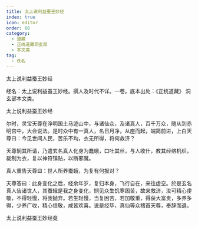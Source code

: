 ```yaml
---
title: 太上说利益蚕王妙经
index: true
icon: editor
order: 66
category:
  - 道藏
  - 正统道藏洞玄部
  - 本文类
tag:
  - 佚名
---
```


太上说利益蚕王妙经  

经名：太上说利益蚕王妙经。撰人及时代不详。一卷。底本出处：《正统道藏》 洞玄部本文类。  

太上说利益蚕王妙经  

尔时，灵宝天尊在浄明国土马迹山中，与诸仙众，及诸真人，百千万众，随从到赤明宫中，大会说法。是时众中有一真人，名日月净，从座而起，端简前进，上白天尊曰：今见世间人民，苦乐不均，衣无所得，将何救济？  

天尊悯其所请，乃遣玄名真人化身为蠢蛾，口吐其丝，与人收什，教其经络机织，裁制为衣，复以神符镇贴，以断邪魔。  

真人重告天尊曰：世人所养蚕蛾，为复有何报对？  

天尊答曰：此身变化之后，经余年岁，复归本身，飞行自在，来往虚空。於是玄名真人告诸世人，其蚕蛾是我之身变化，悯见众生饥寒困苦，故来救济，汝可精心虔敬，不得轻慢，将我抛弃。若生轻慢，当复困苦，若加敬重，得获大富贵，多养多得，少养广收，精心信敬，咸皆欢喜。说是经毕，真仙等众稽首天尊，奉辞而退。  

太上说利益蚕王妙经竟  
